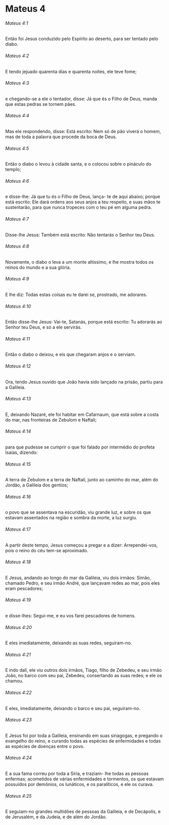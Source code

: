 # Mateus 4

###### Mateus 4:1

Então foi Jesus conduzido pelo Espírito ao deserto, para ser tentado pelo diabo.

###### Mateus 4:2

E tendo jejuado quarenta dias e quarenta noites, ele teve fome;

###### Mateus 4:3

e chegando-se a ele o tentador, disse: Já que és o Filho de Deus, manda que estas pedras se tornem pães.

###### Mateus 4:4

Mas ele respondendo, disse: Está escrito: Nem só de pão viverá o homem, mas de toda a palavra que procede da boca de Deus.

###### Mateus 4:5

Então o diabo o levou à cidade santa, e o colocou sobre o pináculo do templo;

###### Mateus 4:6

e disse-lhe: Já que tu és o Filho de Deus, lança- te de aqui abaixo; porque está escrito: Ele dará ordens aos seus anjos a teu respeito, e suas mãos te sustentarão, para que nunca tropeces com o teu pé em alguma pedra.

###### Mateus 4:7

Disse-lhe Jesus: Também está escrito: Não tentarás o Senhor teu Deus.

###### Mateus 4:8

Novamente, o diabo o leva a um monte altíssimo, e lhe mostra todos os reinos do mundo e a sua glória.

###### Mateus 4:9

E lhe diz: Todas estas coisas eu te darei se, prostrado, me adorares.

###### Mateus 4:10

Então disse-lhe Jesus: Vai-te, Satanás, porque está escrito: Tu adorarás ao Senhor teu Deus, e só a ele servirás.

###### Mateus 4:11

Então o diabo o deixou; e eis que chegaram anjos e o serviam.

###### Mateus 4:12

Ora, tendo Jesus ouvido que João havia sido lançado na prisão, partiu para a Galileia.

###### Mateus 4:13

E, deixando Nazaré, ele foi habitar em Cafarnaum, que está sobre a costa do mar, nas fronteiras de Zebulom e Naftali;

###### Mateus 4:14

para que pudesse se cumprir o que foi falado por intermédio do profeta Isaías, dizendo:

###### Mateus 4:15

A terra de Zebulom e a terra de Naftali, junto ao caminho do mar, além do Jordão, a Galileia dos gentios;

###### Mateus 4:16

o povo que se assentava na escuridão, viu grande luz, e sobre os que estavam assentados na região e sombra da morte, a luz surgiu.

###### Mateus 4:17

A partir deste tempo, Jesus começou a pregar e a dizer: Arrependei-vos, pois o reino do céu tem-se aproximado.

###### Mateus 4:18

E Jesus, andando ao longo do mar da Galileia, viu dois irmãos: Simão, chamado Pedro, e seu irmão André, que lançavam redes ao mar, pois eles eram pescadores;

###### Mateus 4:19

e disse-lhes: Segui-me, e eu vos farei pescadores de homens.

###### Mateus 4:20

E eles imediatamente, deixando as suas redes, seguiram-no.

###### Mateus 4:21

E indo dali, ele viu outros dois irmãos, Tiago, filho de Zebedeu, e seu irmão João, no barco com seu pai, Zebedeu, consertando as suas redes; e ele os chamou.

###### Mateus 4:22

E eles, imediatamente, deixando o barco e seu pai, seguiram-no.

###### Mateus 4:23

E Jesus foi por toda a Galileia, ensinando em suas sinagogas, e pregando o evangelho do reino, e curando todas as espécies de enfermidades e todas as espécies de doenças entre o povo.

###### Mateus 4:24

E a sua fama correu por toda a Síria, e traziam- lhe todas as pessoas enfermas; acometidos de várias enfermidades e tormentos, os que estavam possuídos por demônios, os lunáticos, e os paralíticos, e ele os curava.

###### Mateus 4:25

E seguiam-no grandes multidões de pessoas da Galileia, e de Decápolis, e de Jerusalém, e da Judeia, e de além do Jordão.


